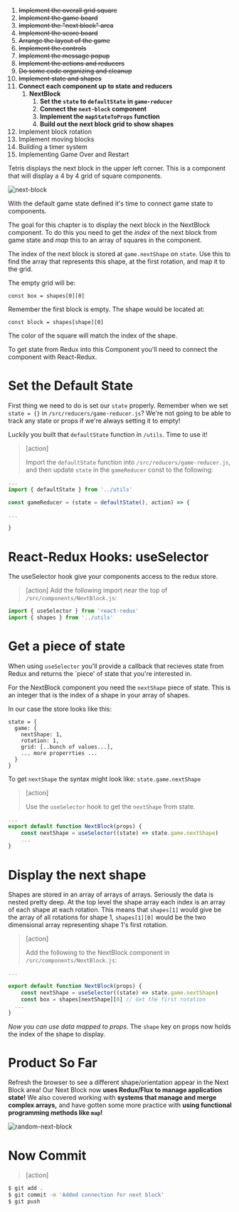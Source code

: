 
1. ~~Implement the overall grid square~~
1. ~~Implement the game board~~
1. ~~Implement the "next block" area~~
1. ~~Implement the score board~~
1. ~~Arrange the layout of the game~~
1. ~~Implement the controls~~
1. ~~Implement the message popup~~
1. ~~Implement the actions and reducers~~
1. ~~Do some code organizing and cleanup~~
1. ~~Implement state and shapes~~
1. **Connect each component up to state and reducers**
    1. **NextBlock**
        1. **Set the `state` to `defaultState` in `game-reducer`**
        1. **Connect the `next-block` component**
        1. **Implement the `mapStateToProps` function**
        1. **Build out the next block grid to show shapes**
1. Implement block rotation
1. Implement moving blocks
1. Building a timer system
1. Implementing Game Over and Restart

Tetris displays the next block in the upper left corner. This is a component that will display a 4 by 4 grid of square components.

![next-block](assets/next-block.png)

With the default game state defined it's time to connect game state to components.

The goal for this chapter is to display the next block in the NextBlock component. To do this you need to get the _index_ of the next block from game state and _map_ this to an array of squares in the component.

The index of the next block is stored at `game.nextShape` on `state`. Use this to find the array that represents this shape, at the first rotation, and map it to the grid.

The empty grid will be:

`const box = shapes[0][0]`

Remember the first block is empty. The shape would be located at:

`const block = shapes[shape][0]`

The color of the square will match the index of the shape.

To get state from Redux into this Component you'll need to connect the component with React-Redux.

# Set the Default State

First thing we need to do is set our `state` properly. Remember when we set `state = {}` in `/src/reducers/game-reducer.js`? We're not going to be able to track any state or props if we're always setting it to empty!

Luckily you built that `defaultState` function in `/utils`. Time to use it!

> [action]
>
> Import the `defaultState` function into `/src/reducers/game-reducer.js`, and then update `state` in the `gameReducer` const to the following:

```js
...
import { defaultState } from '../utils'

const gameReducer = (state = defaultState(), action) => {

...

}
```

# React-Redux Hooks: useSelector

The useSelector hook give your components access to the redux store. 

> [action]
> Add the following import near the top of `/src/components/NextBlock.js`:

```js
import { useSelector } from 'react-redux'
import { shapes } from '../utils'
```

# Get a piece of state

When using `useSelector` you'll provide a callback that recieves state from Redux and returns the `piece' of state that you're interested in. 

For the NextBlock component you need the `nextShape` piece of state. This is an integer that is the index of a shape in your array of shapes. 

In our case the store looks like this: 

```JS
state = {
  game: {
    nextShape: 1,
    rotation: 1,
    grid: [..bunch of values...],
    ... more properrties ...
  }
}
```

To get `nextShape` the syntax might look like: `state.game.nextShape`

> [action]
>
> Use the `useSelector` hook to get the `nextShape` from state. 

```JavaScript
...
export default function NextBlock(props) {
	const nextShape = useSelector((state) => state.game.nextShape)
	...
}
```

# Display the next shape

Shapes are stored in an array of arrays of arrays. Seriously the data is nested pretty deep. At the top level the shape array each index is an array of each shape at each rotation. This means that `shapes[1]` would give be the array of all rotations for shape 1, `shapes[1][0]` would be the two dimensional array representing shape 1's first rotation. 

> [action]
>
> Add the following to the NextBlock component in `/src/components/NextBlock.js`:

```js
...

export default function NextBlock(props) {
	const nextShape = useSelector((state) => state.game.nextShape)
	const box = shapes[nextShape][0] // Get the first rotation
  ...
}
```

_Now you can use data mapped to props_. The `shape` key on props now holds the index of the shape to display.

# Product So Far

Refresh the browser to see a different shape/orientation appear in the Next Block area! Our Next Block now **uses Redux/Flux to manage application state!** We also covered working with **systems that manage and merge complex arrays,** and have gotten some more practice with **using functional programming methods like `map`!**

![random-next-block](assets/random-next-block.png)

# Now Commit

>[action]
>
```bash
$ git add .
$ git commit -m 'Added connection for next block'
$ git push
```
